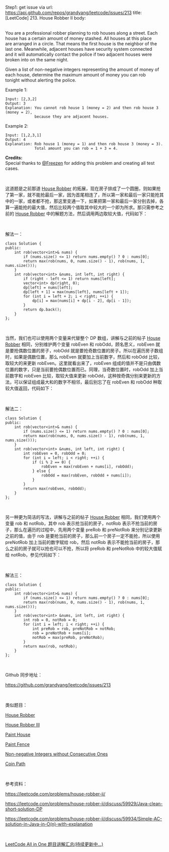 Step1: get issue via url: https://api.github.com/repos/grandyang/leetcode/issues/213 
 title:[LeetCode] 213. House Robber II 
 body:  
  

You are a professional robber planning to rob houses along a street. Each house has a certain amount of money stashed. All houses at this place are arranged in a circle. That means the first house is the neighbor of the last one. Meanwhile, adjacent houses have security system connected and it will automatically contact the police if two adjacent houses were broken into on the same night.

Given a list of non-negative integers representing the amount of money of each house, determine the maximum amount of money you can rob tonight without alerting the police.

Example 1:
    
    
    Input: [2,3,2]
    Output: 3
    Explanation: You cannot rob house 1 (money = 2) and then rob house 3 (money = 2),
                 because they are adjacent houses.
    

Example 2:
    
    
    Input: [1,2,3,1]
    Output: 4
    Explanation: Rob house 1 (money = 1) and then rob house 3 (money = 3).
                 Total amount you can rob = 1 + 3 = 4.

**Credits:**  
Special thanks to [@Freezen](https://oj.leetcode.com/discuss/user/Freezen) for adding this problem and creating all test cases.

 

这道题是之前那道 [House Robber](http://www.cnblogs.com/grandyang/p/4383632.html) 的拓展，现在房子排成了一个圆圈，则如果抢了第一家，就不能抢最后一家，因为首尾相连了，所以第一家和最后一家只能抢其中的一家，或者都不抢，那这里变通一下，如果把第一家和最后一家分别去掉，各算一遍能抢的最大值，然后比较两个值取其中较大的一个即为所求。那只需参考之前的 [House Robber](http://www.cnblogs.com/grandyang/p/4383632.html) 中的解题方法，然后调用两边取较大值，代码如下：

 

解法一：
    
    
    class Solution {
    public:
        int rob(vector<int>& nums) {
            if (nums.size() <= 1) return nums.empty() ? 0 : nums[0];
            return max(rob(nums, 0, nums.size() - 1), rob(nums, 1, nums.size()));
        }
        int rob(vector<int> &nums, int left, int right) {
            if (right - left <= 1) return nums[left];
            vector<int> dp(right, 0);
            dp[left] = nums[left];
            dp[left + 1] = max(nums[left], nums[left + 1]);
            for (int i = left + 2; i < right; ++i) {
                dp[i] = max(nums[i] + dp[i - 2], dp[i - 1]);
            }
            return dp.back();
        }
    };

 

当然，我们也可以使用两个变量来代替整个 DP 数组，讲解与之前的帖子 [House Robber](http://www.cnblogs.com/grandyang/p/4383632.html) 相同，分别维护两个变量 robEven 和 robOdd，顾名思义，robEven 就是要抢偶数位置的房子，robOdd 就是要抢奇数位置的房子。所以在遍历房子数组时，如果是偶数位置，那么 robEven 就要加上当前数字，然后和 robOdd 比较，取较大的来更新 robEven。这里就看出来了，robEven 组成的值并不是只由偶数位置的数字，只是当前要抢偶数位置而已。同理，当奇数位置时，robOdd 加上当前数字和 robEven 比较，取较大值来更新 robOdd，这种按奇偶分别来更新的方法，可以保证组成最大和的数字不相邻，最后别忘了在 robEven 和 robOdd 种取较大值返回，代码如下：

 

解法二：
    
    
    class Solution {
    public:
        int rob(vector<int>& nums) {
            if (nums.size() <= 1) return nums.empty() ? 0 : nums[0];
            return max(rob(nums, 0, nums.size() - 1), rob(nums, 1, nums.size()));
        }
        int rob(vector<int> &nums, int left, int right) {
            int robEven = 0, robOdd = 0;
            for (int i = left; i < right; ++i) {
                if (i % 2 == 0) {
                    robEven = max(robEven + nums[i], robOdd);
                } else {
                    robOdd = max(robEven, robOdd + nums[i]);
                }
            }
            return max(robEven, robOdd);
        }
    };

 

另一种更为简洁的写法，讲解与之前的帖子 [House Robber](http://www.cnblogs.com/grandyang/p/4383632.html) 相同，我们使用两个变量 rob 和 notRob，其中 rob 表示抢当前的房子，notRob 表示不抢当前的房子，那么在遍历的过程中，先用两个变量 preRob 和 preNotRob 来分别记录更新之前的值，由于 rob 是要抢当前的房子，那么前一个房子一定不能抢，所以使用 preNotRob 加上当前的数字赋给 rob，然后 notRob 表示不能抢当前的房子，那么之前的房子就可以抢也可以不抢，所以将 preRob 和 preNotRob 中的较大值赋给 notRob，参见代码如下：

 

解法三：
    
    
    class Solution {
    public:
        int rob(vector<int>& nums) {
            if (nums.size() <= 1) return nums.empty() ? 0 : nums[0];
            return max(rob(nums, 0, nums.size() - 1), rob(nums, 1, nums.size()));
        }
        int rob(vector<int> &nums, int left, int right) {
            int rob = 0, notRob = 0;
            for (int i = left; i < right; ++i) {
                int preRob = rob, preNotRob = notRob;
                rob = preNotRob + nums[i];
                notRob = max(preRob, preNotRob);
            }
            return max(rob, notRob);
        }
    };

 

Github 同步地址：

<https://github.com/grandyang/leetcode/issues/213>

 

类似题目：

[House Robber](http://www.cnblogs.com/grandyang/p/4383632.html)

[House Robber III](http://www.cnblogs.com/grandyang/p/5275096.html)

[Paint House](http://www.cnblogs.com/grandyang/p/5319384.html)

[Paint Fence](http://www.cnblogs.com/grandyang/p/5231220.html)

[Non-negative Integers without Consecutive Ones](http://www.cnblogs.com/grandyang/p/6959585.html)

[Coin Path](http://www.cnblogs.com/grandyang/p/8183477.html)

 

参考资料：

<https://leetcode.com/problems/house-robber-ii/>

<https://leetcode.com/problems/house-robber-ii/discuss/59929/Java-clean-short-solution-DP>

<https://leetcode.com/problems/house-robber-ii/discuss/59934/Simple-AC-solution-in-Java-in-O(n)-with-explanation>

 

[LeetCode All in One 题目讲解汇总(持续更新中...)](http://www.cnblogs.com/grandyang/p/4606334.html)
